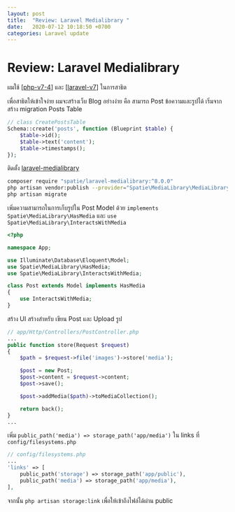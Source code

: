 ```yaml
---
layout: post
title:  "Review: Laravel Medialibrary "
date:   2020-07-12 10:18:50 +0700
categories: Laravel update
---
```


#  Review: Laravel Medialibrary 

ผมใช้ [[php-v7-4]] และ [[laravel-v7]] ในการสาธิต 

เพื่อสาธิตให้เข้าใจง่าย ผมจะสร้างเว็บ Blog อย่างง่าย คือ สามารถ Post ข้อความและรูปได้ เริ่มจาก สร้าง migration Posts Table

```php
// class CreatePostsTable
Schema::create('posts', function (Blueprint $table) {
    $table->id();
    $table->text('content');
    $table->timestamps();
});
```

ติดตั้ง [laravel-medialibrary][2]

```sh
composer require "spatie/laravel-medialibrary:^8.0.0"
php artisan vendor:publish --provider="Spatie\MediaLibrary\MediaLibraryServiceProvider" --tag="migrations"
php artisan migrate
```

เพิ่มความสามารถในการเก็บรูปใน Post Model ด้วย `implements Spatie\MediaLibrary\HasMedia` และ `use  Spatie\MediaLibrary\InteractsWithMedia`

```php
<?php

namespace App;

use Illuminate\Database\Eloquent\Model;
use Spatie\MediaLibrary\HasMedia;
use Spatie\MediaLibrary\InteractsWithMedia;

class Post extends Model implements HasMedia
{
    use InteractsWithMedia;
}
```

สร้าง UI สร้างสำหรับ เขียน Post และ Upload รูป

```php
// app/Http/Controllers/PostController.php
...
public function store(Request $request)
{
    $path = $request->file('images')->store('media');

    $post = new Post;
    $post->content = $request->content;
    $post->save();

    $post->addMedia($path)->toMediaCollection();

    return back();
}
...
```

เพิ่ม `public_path('media') => storage_path('app/media')` ใน links ที่ `config/filesystems.php`

```php
// config/filesystems.php
...
'links' => [
    public_path('storage') => storage_path('app/public'),
    public_path('media') => storage_path('app/media'),
],
```

จากนั้น `php artisan storage:link` เพื่อให้เข้าถึงไฟล์ได้ผ่าน public 

[1]:https://laravel.com/docs/7.x/filesystem
[2]:https://docs.spatie.be/laravel-medialibrary/v8/installation-setup/

[//begin]: # "Autogenerated link references for markdown compatibility"
[php-v7-4]: ../php-v7-4 "PHP V7.4"
[laravel-v7]: ../laravel-v7 "Laravel V7"
[//end]: # "Autogenerated link references"
